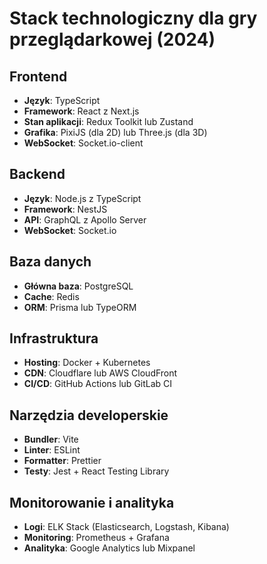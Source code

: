 # Stack technologiczny dla gry przeglądarkowej (2024)

## Frontend
- **Język**: TypeScript
- **Framework**: React z Next.js
- **Stan aplikacji**: Redux Toolkit lub Zustand
- **Grafika**: PixiJS (dla 2D) lub Three.js (dla 3D)
- **WebSocket**: Socket.io-client

## Backend
- **Język**: Node.js z TypeScript
- **Framework**: NestJS
- **API**: GraphQL z Apollo Server
- **WebSocket**: Socket.io

## Baza danych
- **Główna baza**: PostgreSQL
- **Cache**: Redis
- **ORM**: Prisma lub TypeORM

## Infrastruktura
- **Hosting**: Docker + Kubernetes
- **CDN**: Cloudflare lub AWS CloudFront
- **CI/CD**: GitHub Actions lub GitLab CI

## Narzędzia developerskie
- **Bundler**: Vite
- **Linter**: ESLint
- **Formatter**: Prettier
- **Testy**: Jest + React Testing Library

## Monitorowanie i analityka
- **Logi**: ELK Stack (Elasticsearch, Logstash, Kibana)
- **Monitoring**: Prometheus + Grafana
- **Analityka**: Google Analytics lub Mixpanel